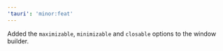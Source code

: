 ```yaml
---
'tauri': 'minor:feat'
---
```


Added the `maximizable`, `minimizable` and `closable` options to the window builder.
